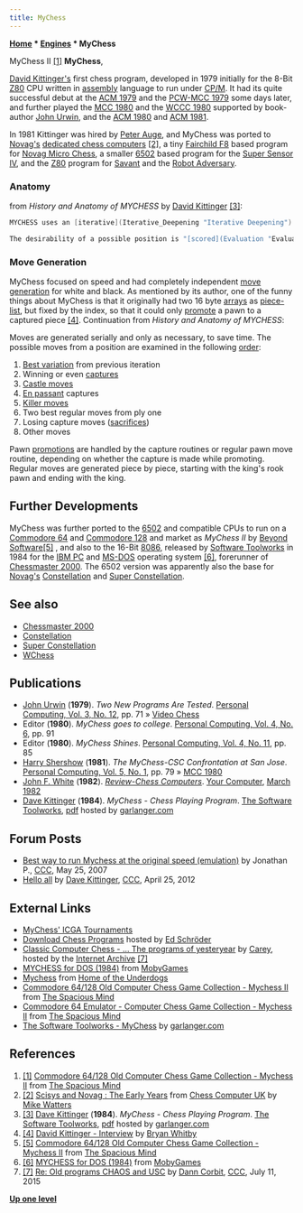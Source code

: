 ```yaml
---
title: MyChess
---
```

**[Home](Home "Home") \* [Engines](Engines "Engines") \* MyChess**



 [](http://www.spacious-mind.com/html/commodore_c64_mychess_ii.html) MyChess II <a id="cite-note-1" href="#cite-ref-1">[1]</a> 
**MyChess**,  

[David Kittinger's](David_Kittinger "David Kittinger") first chess program, developed in 1979 initially for the 8-Bit [Z80](Z80 "Z80") CPU written in [assembly](Assembly "Assembly") language to run under [CP/M](https://en.wikipedia.org/wiki/CP/M). It had its quite successful debut at the [ACM 1979](ACM_1979 "ACM 1979") and the [PCW-MCC 1979](PCW-MCC_1979 "PCW-MCC 1979") some days later, and further played the [MCC 1980](MCC_1980 "MCC 1980") and the [WCCC 1980](WCCC_1980 "WCCC 1980") supported by book-author [John Urwin](John_Urwin "John Urwin"), and the [ACM 1980](ACM_1980 "ACM 1980") and [ACM 1981](ACM_1981 "ACM 1981"). 


In 1981 Kittinger was hired by [Peter Auge](Peter_Auge "Peter Auge"), and MyChess was ported to [Novag's](Novag "Novag") [dedicated chess computers](Dedicated_Chess_Computers "Dedicated Chess Computers") <a id="cite-note-2" href="#cite-ref-2">[2]</a>, a tiny [Fairchild F8](Fairchild_F8 "Fairchild F8") based program for [Novag Micro Chess](Novag_Micro_Chess "Novag Micro Chess"), a smaller [6502](6502 "6502") based program for the [Super Sensor IV](index.php?title=Super_Sensor_IV&action=edit&redlink=1 "Super Sensor IV (page does not exist)"), and the [Z80](Z80 "Z80") program for [Savant](Savant "Savant") and the [Robot Adversary](Robot_Adversary "Robot Adversary"). 



### Anatomy


from *History and Anatomy of MYCHESS* by [David Kittinger](David_Kittinger "David Kittinger") <a id="cite-note-3" href="#cite-ref-3">[3]</a>:




```C++
MYCHESS uses an [iterative](Iterative_Deepening "Iterative Deepening") [Type A search](Type_A_Strategy "Type A Strategy"),  with [alpha-beta pruning](Alpha-Beta "Alpha-Beta") as well as the [killer](Killer_Heuristic "Killer Heuristic") and [capture heuristics](MVV-LVA "MVV-LVA"). It will predict its opponents best move, and start, [analyzing replies](Pondering "Pondering") while the opponent is still thinking. One [extra ply](Extensions "Extensions") is examined before backing up from a [best variation](Principal_Variation "Principal Variation") if the [side to move](Side_to_move "Side to move") can have anything captured. 

```


```C++
The desirability of a possible position is "[scored](Evaluation "Evaluation") " on the basis of [material](Material "Material") strength, using a ["swap off" evaluator](Static_Exchange_Evaluation "Static Exchange Evaluation") to resolve situations where something is under attack. If a decision can not be made using this score, then a secondary positional score is generated, which takes into account such features as [pawn structure](Pawn_Structure "Pawn Structure"), [piece placement](Piece-Square_Tables "Piece-Square Tables"), and [mobility](Mobility "Mobility"). When a possible position is found which is better than the current best variation, it is saved in the [ply table](Triangular_PV-Table "Triangular PV-Table") ; otherwise it is discarded. 

```

### Move Generation


MyChess focused on speed and had completely independent [move generation](Move_Generation "Move Generation") for white and black. As mentioned by its author, one of the funny things about MyChess is that it originally had two 16 byte [arrays](Array "Array") as [piece-list](Piece-Lists "Piece-Lists"), but fixed by the index, so that it could only [promote](Promotions "Promotions") a pawn to a captured piece <a id="cite-note-4" href="#cite-ref-4">[4]</a>. Continuation from *History and Anatomy of MYCHESS*: 


Moves are generated serially and only as necessary, to save time. The possible moves from a position are examined in the following [order](Move_Ordering "Move Ordering"):



1. [Best variation](PV-Move "PV-Move") from previous iteration
2. Winning or even [captures](Captures "Captures")
3. [Castle moves](Castling "Castling")
4. [En passant](En_passant "En passant") captures
5. [Killer moves](Killer_Move "Killer Move")
6. Two best regular moves from ply one
7. Losing capture moves ([sacrifices](Sacrifice "Sacrifice"))
8. Other moves


Pawn [promotions](Promotions "Promotions") are handled by the capture routines or regular pawn move routine, depending on whether the capture is made while promoting. Regular moves are generated piece by piece, starting with the king's rook pawn and ending with the king. 



## Further Developments


MyChess was further ported to the [6502](6502 "6502") and compatible CPUs to run on a [Commodore 64](Commodore_64 "Commodore 64") and [Commodore 128](Commodore_128 "Commodore 128") and market as *MyChess II* by [Beyond Software](https://en.wikipedia.org/wiki/Beyond_Software)<a id="cite-note-5" href="#cite-ref-5">[5]</a> , and also to the 16-Bit [8086](8086 "8086"), released by [Software Toolworks](index.php?title=Software_Toolworks&action=edit&redlink=1 "Software Toolworks (page does not exist)") in 1984 for the [IBM PC](IBM_PC "IBM PC") and [MS-DOS](MS-DOS "MS-DOS") operating system <a id="cite-note-6" href="#cite-ref-6">[6]</a>, forerunner of [Chessmaster 2000](Chessmaster#MyChess "Chessmaster"). The 6502 version was apparently also the base for [Novag's](Novag "Novag") [Constellation](Constellation "Constellation") and [Super Constellation](Super_Constellation "Super Constellation"). 



## See also


* [Chessmaster 2000](Chessmaster#MyChess "Chessmaster")
* [Constellation](Constellation "Constellation")
* [Super Constellation](Super_Constellation "Super Constellation")
* [WChess](WChess "WChess")


## Publications


* [John Urwin](John_Urwin "John Urwin") (**1979**). *Two New Programs Are Tested*. [Personal Computing, Vol. 3, No. 12](Personal_Computing#3_12 "Personal Computing"), pp. 71 » [Video Chess](Video_Chess "Video Chess")
* Editor (**1980**). *MyChess goes to college*. [Personal Computing, Vol. 4, No. 6](Personal_Computing#4_6 "Personal Computing"), pp. 91
* Editor (**1980**). *MyChess Shines*. [Personal Computing, Vol. 4, No. 11](Personal_Computing#4_11 "Personal Computing"), pp. 85
* [Harry Shershow](Harry_Shershow "Harry Shershow") (**1981**). *The MyChess-CSC Confrontation at San Jose*. [Personal Computing, Vol. 5, No. 1](Personal_Computing#5_1 "Personal Computing"), pp. 79 » [MCC 1980](MCC_1980 "MCC 1980")
* [John F. White](John_F._White "John F. White") (**1982**). *[Review-Chess Computers](http://yourcomputeronline.wordpress.com/2011/01/31/review-chess-computers/)*. [Your Computer](Your_Computer "Your Computer"), [March 1982](http://yourcomputeronline.wordpress.com/2011/01/30/march-1982-contents-and-editorial/)
* [Dave Kittinger](David_Kittinger "David Kittinger") (**1984**). *MyChess - Chess Playing Program*. [The Software Toolworks](index.php?title=Software_Toolworks&action=edit&redlink=1 "Software Toolworks (page does not exist)"), [pdf](http://heathkit.garlanger.com/library/TheSoftwareToolworks/software/manuals/210_Mychess.pdf) hosted by [garlanger.com](http://garlanger.com/Welcome.html)


## Forum Posts


* [Best way to run Mychess at the original speed (emulation)](http://www.talkchess.com/forum/viewtopic.php?t=14022) by Jonathan P., [CCC](CCC "CCC"), May 25, 2007
* [Hello all](http://www.talkchess.com/forum/viewtopic.php?t=43447) by [Dave Kittinger](David_Kittinger "David Kittinger"), [CCC](CCC "CCC"), April 25, 2012


## External Links


* [MyChess' ICGA Tournaments](https://www.game-ai-forum.org/icga-tournaments/program.php?id=424)
* [Download Chess Programs](http://www.top-5000.nl/cp.htm) hosted by [Ed Schröder](Ed_Schroder "Ed Schroder")
* [Classic Computer Chess - ... The programs of yesteryear](http://web.archive.org/web/20071221115817/http://classicchess.googlepages.com/Chess.htm) by [Carey](Carey_Bloodworth "Carey Bloodworth"), hosted by the [Internet Archive](https://en.wikipedia.org/wiki/Internet_Archive) <a id="cite-note-7" href="#cite-ref-7">[7]</a>
* [MYCHESS for DOS (1984)](http://www.mobygames.com/game/mychess) from [MobyGames](https://en.wikipedia.org/wiki/MobyGames)
* [Mychess](http://www.hotud.org/component/content/article/37-strategy/21965) from [Home of the Underdogs](http://www.hotud.org/index.php?option=com_content&view=frontpage&Itemid=1)
* [Commodore 64/128 Old Computer Chess Game Collection - Mychess II](http://www.spacious-mind.com/html/commodore_c64_mychess_ii.html) from [The Spacious Mind](The_Spacious_Mind "The Spacious Mind")
* [Commodore 64 Emulator - Computer Chess Game Collection - Mychess II](http://www.spacious-mind.com/html/c64_emu_-_mychess_ii.html) from [The Spacious Mind](The_Spacious_Mind "The Spacious Mind")
* [The Software Toolworks - MyChess](http://heathkit.garlanger.com/library/TheSoftwareToolworks/software/mychess.shtml) by [garlanger.com](http://garlanger.com/Welcome.html)


## References


1. <a id="cite-ref-1" href="#cite-note-1">[1]</a> [Commodore 64/128 Old Computer Chess Game Collection - Mychess II](http://www.spacious-mind.com/html/commodore_c64_mychess_ii.html) from [The Spacious Mind](The_Spacious_Mind "The Spacious Mind")
2. <a id="cite-ref-2" href="#cite-note-2">[2]</a> [Scisys and Novag : The Early Years](http://www.chesscomputeruk.com/html/scisys_and_novag___the_early_y.html) from [Chess Computer UK](http://www.chesscomputeruk.com/index.html) by [Mike Watters](Mike_Watters "Mike Watters")
3. <a id="cite-ref-3" href="#cite-note-3">[3]</a> [Dave Kittinger](David_Kittinger "David Kittinger") (**1984**). *MyChess - Chess Playing Program*. [The Software Toolworks](index.php?title=Software_Toolworks&action=edit&redlink=1 "Software Toolworks (page does not exist)"), [pdf](http://heathkit.garlanger.com/library/TheSoftwareToolworks/software/manuals/210_Mychess.pdf) hosted by [garlanger.com](http://garlanger.com/Welcome.html)
4. <a id="cite-ref-4" href="#cite-note-4">[4]</a> [David Kittinger - Interview](http://kittinger.yolasite.com/) by [Bryan Whitby](index.php?title=Bryan_Whitby&action=edit&redlink=1 "Bryan Whitby (page does not exist)")
5. <a id="cite-ref-5" href="#cite-note-5">[5]</a> [Commodore 64/128 Old Computer Chess Game Collection - Mychess II](http://www.spacious-mind.com/html/commodore_c64_mychess_ii.html) from [The Spacious Mind](The_Spacious_Mind "The Spacious Mind")
6. <a id="cite-ref-6" href="#cite-note-6">[6]</a> [MYCHESS for DOS (1984)](http://www.mobygames.com/game/mychess) from [MobyGames](https://en.wikipedia.org/wiki/MobyGames)
7. <a id="cite-ref-7" href="#cite-note-7">[7]</a> [Re: Old programs CHAOS and USC](http://www.talkchess.com/forum/viewtopic.php?t=56938&start=2) by [Dann Corbit](Dann_Corbit "Dann Corbit"), [CCC](CCC "CCC"), July 11, 2015

**[Up one level](Engines "Engines")**







 
